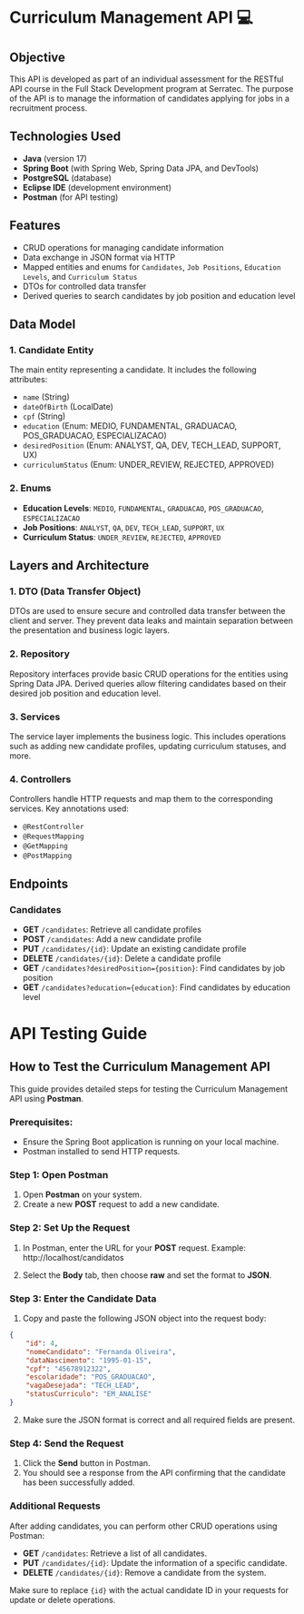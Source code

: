 # Curriculum Management API 💻

## Objective
This API is developed as part of an individual assessment for the RESTful API course in the Full Stack Development program at Serratec. The purpose of the API is to manage the information of candidates applying for jobs in a recruitment process.

## Technologies Used
- **Java** (version 17)
- **Spring Boot** (with Spring Web, Spring Data JPA, and DevTools)
- **PostgreSQL** (database)
- **Eclipse IDE** (development environment)
- **Postman** (for API testing)

## Features
- CRUD operations for managing candidate information
- Data exchange in JSON format via HTTP
- Mapped entities and enums for `Candidates`, `Job Positions`, `Education Levels`, and `Curriculum Status`
- DTOs for controlled data transfer
- Derived queries to search candidates by job position and education level

## Data Model

### 1. Candidate Entity
The main entity representing a candidate. It includes the following attributes:
- `name` (String)
- `dateOfBirth` (LocalDate)
- `cpf` (String)
- `education` (Enum: MEDIO, FUNDAMENTAL, GRADUACAO, POS_GRADUACAO, ESPECIALIZACAO)
- `desiredPosition` (Enum: ANALYST, QA, DEV, TECH_LEAD, SUPPORT, UX)
- `curriculumStatus` (Enum: UNDER_REVIEW, REJECTED, APPROVED)

### 2. Enums
- **Education Levels**: `MEDIO`, `FUNDAMENTAL`, `GRADUACAO`, `POS_GRADUACAO`, `ESPECIALIZACAO`
- **Job Positions**: `ANALYST`, `QA`, `DEV`, `TECH_LEAD`, `SUPPORT`, `UX`
- **Curriculum Status**: `UNDER_REVIEW`, `REJECTED`, `APPROVED`

## Layers and Architecture

### 1. DTO (Data Transfer Object)
DTOs are used to ensure secure and controlled data transfer between the client and server. They prevent data leaks and maintain separation between the presentation and business logic layers.

### 2. Repository
Repository interfaces provide basic CRUD operations for the entities using Spring Data JPA. Derived queries allow filtering candidates based on their desired job position and education level.

### 3. Services
The service layer implements the business logic. This includes operations such as adding new candidate profiles, updating curriculum statuses, and more.

### 4. Controllers
Controllers handle HTTP requests and map them to the corresponding services. Key annotations used:
- `@RestController`
- `@RequestMapping`
- `@GetMapping`
- `@PostMapping`

## Endpoints

### Candidates
- **GET** `/candidates`: Retrieve all candidate profiles
- **POST** `/candidates`: Add a new candidate profile
- **PUT** `/candidates/{id}`: Update an existing candidate profile
- **DELETE** `/candidates/{id}`: Delete a candidate profile
- **GET** `/candidates?desiredPosition={position}`: Find candidates by job position
- **GET** `/candidates?education={education}`: Find candidates by education level

# API Testing Guide

## How to Test the Curriculum Management API

This guide provides detailed steps for testing the Curriculum Management API using **Postman**.

### Prerequisites:
- Ensure the Spring Boot application is running on your local machine.
- Postman installed to send HTTP requests.

### Step 1: Open Postman

1. Open **Postman** on your system.
2. Create a new **POST** request to add a new candidate.

### Step 2: Set Up the Request

1. In Postman, enter the URL for your **POST** request.
   Example: http://localhost/candidatos

3. Select the **Body** tab, then choose **raw** and set the format to **JSON**.

### Step 3: Enter the Candidate Data

1. Copy and paste the following JSON object into the request body:

 ```json
 {
     "id": 4,
     "nomeCandidato": "Fernanda Oliveira",
     "dataNascimento": "1995-01-15",
     "cpf": "45678912322",
     "escolaridade": "POS_GRADUACAO",
     "vagaDesejada": "TECH_LEAD",
     "statusCurriculo": "EM_ANALISE"
 }
 ```

2. Make sure the JSON format is correct and all required fields are present.

### Step 4: Send the Request

1. Click the **Send** button in Postman.
2. You should see a response from the API confirming that the candidate has been successfully added.

### Additional Requests

After adding candidates, you can perform other CRUD operations using Postman:

- **GET** `/candidates`: Retrieve a list of all candidates.
- **PUT** `/candidates/{id}`: Update the information of a specific candidate.
- **DELETE** `/candidates/{id}`: Remove a candidate from the system.

Make sure to replace `{id}` with the actual candidate ID in your requests for update or delete operations.

